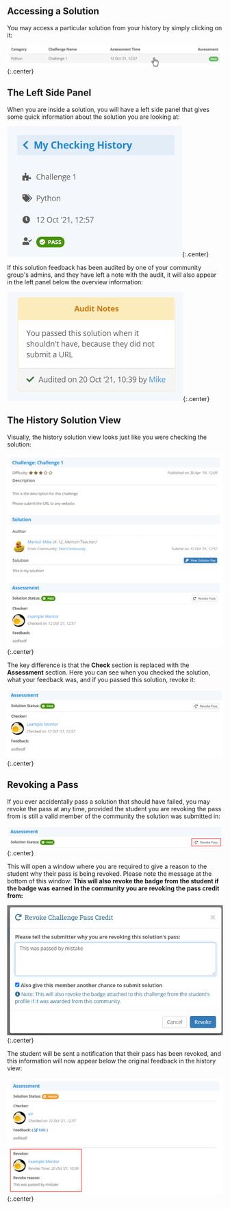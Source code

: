 ## Accessing a Solution
You may access a particular solution from your history by simply clicking on
it:

![Accessing a Solution](../../img/history/list_select_sol.png){:.center}

## The Left Side Panel
When you are inside a solution, you will have a left side panel that gives some
quick information about the solution you are looking at:

![The Left Side Panel](../../img/history/sol_left_side_panel.png){:.center}

If this solution feedback has been audited by one of your community group's
admins, and they have left a note with the audit, it will also appear in the
left panel below the overview information:

![Audit Notes](../../img/history/sol_left_side_panel_audit_notes.png){:.center}

## The History Solution View
Visually, the history solution view looks just like you were checking the
solution:

![History Solution](../../img/history/sol.png){:.center}

The key difference is that the  **Check** section is replaced with the
**Assessment** section. Here you can see when you checked the solution, what
your feedback was, and if you passed this solution, revoke it:

![Assessment Section](../../img/history/sol_assessment.png){:.center}

## Revoking a Pass
If you ever accidentally pass a solution that should have failed, you may
revoke the pass at any time, provided the student you are revoking the pass
from is still a valid member of the community the solution was submitted in:

![Revoke Button](../../img/history/sol_revoke_button.png){:.center}

This will open a window where you are required to give a reason to the student
why their pass is being revoked. Please note the message at the bottom of this
window: **This will also revoke the badge from the student if the badge was**
**earned in the community you are revoking the pass credit from:**

![Revoke Button](../../img/history/sol_revoke.png){:.center}

The student will be sent a notification that their pass has been revoked, and
this information will now appear below the original feedback in the history
view:

![Revoke History](../../img/history/sol_revoke_history.png){:.center}
